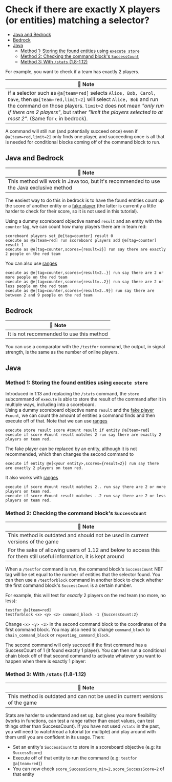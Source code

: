 # Check if there are exactly X players (or entities) matching a selector?

  - [Java and Bedrock](#java-and-bedrock)
  - [Bedrock](#bedrock)
  - [Java](#java)
    - [Method 1: Storing the found entities using `execute store`](#method-1-storing-the-found-entities-using-execute-store)
    - [Method 2: Checking the command block's `SuccessCount`](#method-2-checking-the-command-blocks-successcount)
    - [Method 3: With `/stats` (1.8-1.12)](#method-3-with-stats-18-112)

For example, you want to check if a team has exactly 2 players. 

| 📝 Note |
|---------|
|if a selector such as `@a[team=red]` selects `Alice, Bob, Carol, Dave`, then `@a[team=red,limit=2]` will select `Alice, Bob` and run the command on those players. `limit=2` does not mean *"only run if there are 2 players"*, but rather *"limit the players selected to at most 2"*. (Same for `c` in bedrock).|

A command will still run (and potentially succeed once) even if `@a[team=red,limit=2]` only finds one player, and succeeding once is all that is needed for conditional blocks coming off of the command block to run.

## Java and Bedrock

| 📝 Note |
|---------|
|This method will work in Java too, but it's recommended to use the Java exclusive method|

The easiest way to do this in bedrock is to have the found entities count up the score of another entity or a [fake player](/wiki/questions/fakeplayer) (the latter is currently a little harder to check for their score, so it is not used in this tutorial).

Using a dummy scoreboard objective named `result` and an entity with the `counter` tag, we can count how many players there are in team red:

```mcfunction
scoreboard players set @e[tag=counter] result 0
execute as @a[team=red] run scoreboard players add @e[tag=counter] result 1
execute as @e[tag=counter,scores={result=2}] run say there are exactly 2 people on the red team
```

You can also use [ranges](wiki/questions/ranges)

```mcfunction
execute as @e[tag=counter,scores={result=2..}] run say there are 2 or more people on the red team
execute as @e[tag=counter,scores={result=..2}] run say there are 2 or less people on the red team
execute as @e[tag=counter,scores={result=2..9}] run say there are between 2 and 9 people on the red team
```
## Bedrock
| 📝 Note |
|---------|
|It is not recommended to use this method|

You can use a comparator with the `/testfor` command, the output, in signal strength, is the same as the number of online players.

## Java 

### Method 1: Storing the found entities using `execute store`

Introduced in 1.13 and replacing the `/stats` command, the `store` subcommand of `execute` is able to store the result of the command after it in multiple ways, including into a scoreboard.  
Using a dummy scoreboard objective name `result` and the [fake player](/wiki/questions/fakeplayer) `#count`, we can count the amount of entities a command finds and then execute off of that. Note that we can use [ranges](wiki/questions/ranges)

```mcfunction
execute store result score #count result if entity @a[team=red]
execute if score #count result matches 2 run say there are exactly 2 players on team red.
```

The fake player can be replaced by an entity, although it is not recommended, which then changes the second command to  

```mcfunction
execute if entity @e[<your entity>,scores={result=2}] run say there are exactly 2 players on team red.
```
It also works with [ranges](wiki/questions/ranges)

```mcfunction
execute if score #count result matches 2.. run say there are 2 or more players on team red.
execute if score #count result matches ..2 run say there are 2 or less players on team red.
```

### Method 2: Checking the command block's `SuccessCount`

| 📝 Note |
|---------|
|This method is outdated and should not be used in current versions of the game|
|For the sake of allowing users of 1.12 and below to access this for them still useful information, it is kept around|

When a `/testfor` command is run, the command block's `SuccessCount` NBT tag will be set equal to the number of entities that the selector found. You can then use a `/testforblock` command in another block to check whether the first command block's `SuccessCount` is a certain number.

For example, this will test for *exactly* 2 players on the red team (no more, no less):

```mcfunction
testfor @a[team=red]
testforblock <x> <y> <z> command_block -1 {SuccessCount:2}
```

Change `<x> <y> <z>` in the second command block to the coordinates of the first command block. You may also need to change `command_block` to `chain_command_block` or `repeating_command_block`.

The second command will only succeed if the first command has a SuccessCount of 1 (it found exactly 1 player). You can then run a conditional chain block off of that second command to activate whatever you want to happen when there is exactly 1 player:

### Method 3: With `/stats` (1.8-1.12)

| 📝 Note |
|---------|
|This method is outdated and can not be used in current versions of the game|

Stats are harder to understand and set up, but gives you more flexibility (works in functions, can test a range rather than exact values, can test things other than SuccessCount). If you have not used `/stats` in the past, you will need to watch/read a tutorial (or multiple) and play around with them until you are confident in its usage. Then:

 * Set an entity's `SuccessCount` to store in a scoreboard objective (e.g: its `SuccessScore`)
 * Execute off of that entity to run the command (e.g: `testfor @a[team=red]`)
 * You can now check `score_SuccessScore_min=2,score_SuccessScore=2` of that entity

